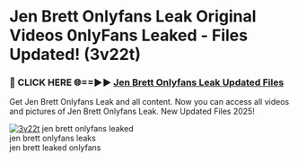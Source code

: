 # Jen Brett Onlyfans Leak Original Videos 0nlyFans Leaked - Files Updated! (3v22t)

<h3>🔴 CLICK HERE 🌐==►► <a href="https://tinyurl.com/2jnfzry5" rel="nofollow">Jen Brett Onlyfans Leak Updated Files</a></h3>

Get Jen Brett Onlyfans Leak and all content. Now you can access all videos and pictures of Jen Brett Onlyfans Leak. New Updated Files 2025!

[![3v22t](https://i.imgur.com/GyGTBgg.gif)](https://tinyurl.com/2jnfzry5)
jen brett onlyfans leaked<br>
jen brett onlyfans leaks<br>
jen brett leaked onlyfans